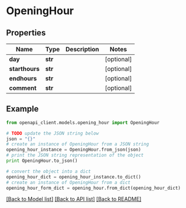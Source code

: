 # OpeningHour


## Properties

Name | Type | Description | Notes
------------ | ------------- | ------------- | -------------
**day** | **str** |  | [optional] 
**starthours** | **str** |  | [optional] 
**endhours** | **str** |  | [optional] 
**comment** | **str** |  | [optional] 

## Example

```python
from openapi_client.models.opening_hour import OpeningHour

# TODO update the JSON string below
json = "{}"
# create an instance of OpeningHour from a JSON string
opening_hour_instance = OpeningHour.from_json(json)
# print the JSON string representation of the object
print OpeningHour.to_json()

# convert the object into a dict
opening_hour_dict = opening_hour_instance.to_dict()
# create an instance of OpeningHour from a dict
opening_hour_form_dict = opening_hour.from_dict(opening_hour_dict)
```
[[Back to Model list]](../README.md#documentation-for-models) [[Back to API list]](../README.md#documentation-for-api-endpoints) [[Back to README]](../README.md)


